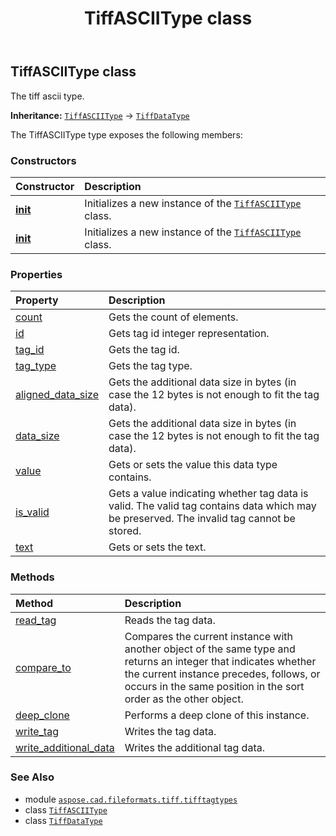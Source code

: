 ﻿---
title: TiffASCIIType class
second_title: Aspose.CAD for Python via .NET API References
description: 
type: docs
weight: 10
url: /python-net/aspose.cad.fileformats.tiff.tifftagtypes/tiffasciitype/
is_root: false
---

## TiffASCIIType class

The tiff ascii type.



**Inheritance:** [`TiffASCIIType`](/cad/python-net/aspose.cad.fileformats.tiff.tifftagtypes/tiffasciitype) → 
[`TiffDataType`](/cad/python-net/aspose.cad.fileformats.tiff/tiffdatatype)



The TiffASCIIType type exposes the following members:

### Constructors
| Constructor | Description |
| :- | :- |
| [__init__](/cad/python-net/aspose.cad.fileformats.tiff.tifftagtypes/tiffasciitype/__init__/#aspose.cad.fileformats.tiff.enums.TiffTags) | Initializes a new instance of the [`TiffASCIIType`](/cad/python-net/aspose.cad.fileformats.tiff.tifftagtypes/tiffasciitype) class. |
| [__init__](/cad/python-net/aspose.cad.fileformats.tiff.tifftagtypes/tiffasciitype/__init__/#int) | Initializes a new instance of the [`TiffASCIIType`](/cad/python-net/aspose.cad.fileformats.tiff.tifftagtypes/tiffasciitype) class. |


### Properties
| Property | Description |
| :- | :- |
| [count](/cad/python-net/aspose.cad.fileformats.tiff.tifftagtypes/tiffasciitype/count) | Gets the count of elements. |
| [id](/cad/python-net/aspose.cad.fileformats.tiff.tifftagtypes/tiffasciitype/id) | Gets tag id integer representation. |
| [tag_id](/cad/python-net/aspose.cad.fileformats.tiff.tifftagtypes/tiffasciitype/tag_id) | Gets the tag id. |
| [tag_type](/cad/python-net/aspose.cad.fileformats.tiff.tifftagtypes/tiffasciitype/tag_type) | Gets the tag type. |
| [aligned_data_size](/cad/python-net/aspose.cad.fileformats.tiff.tifftagtypes/tiffasciitype/aligned_data_size) | Gets the additional data size in bytes (in case the 12 bytes is not enough to fit the tag data). |
| [data_size](/cad/python-net/aspose.cad.fileformats.tiff.tifftagtypes/tiffasciitype/data_size) | Gets the additional data size in bytes (in case the 12 bytes is not enough to fit the tag data). |
| [value](/cad/python-net/aspose.cad.fileformats.tiff.tifftagtypes/tiffasciitype/value) | Gets or sets the value this data type contains. |
| [is_valid](/cad/python-net/aspose.cad.fileformats.tiff.tifftagtypes/tiffasciitype/is_valid) | Gets a value indicating whether tag data is valid. The valid tag contains data which may be preserved. The invalid tag cannot be stored. |
| [text](/cad/python-net/aspose.cad.fileformats.tiff.tifftagtypes/tiffasciitype/text) | Gets or sets the text. |


### Methods
| Method | Description |
| :- | :- |
| [read_tag](/cad/python-net/aspose.cad.fileformats.tiff.tifftagtypes/tiffasciitype/read_tag/#aspose.cad.fileformats.tiff.filemanagement.TiffStreamReader-int) | Reads the tag data. |
| [compare_to](/cad/python-net/aspose.cad.fileformats.tiff.tifftagtypes/tiffasciitype/compare_to/#any) | Compares the current instance with another object of the same type and returns an integer that indicates whether the current instance precedes, follows, or occurs in the same position in the sort order as the other object. |
| [deep_clone](/cad/python-net/aspose.cad.fileformats.tiff.tifftagtypes/tiffasciitype/deep_clone/#) | Performs a deep clone of this instance. |
| [write_tag](/cad/python-net/aspose.cad.fileformats.tiff.tifftagtypes/tiffasciitype/write_tag/#aspose.cad.fileformats.tiff.filemanagement.TiffStreamWriter-int) | Writes the tag data. |
| [write_additional_data](/cad/python-net/aspose.cad.fileformats.tiff.tifftagtypes/tiffasciitype/write_additional_data/#aspose.cad.fileformats.tiff.filemanagement.TiffStreamWriter) | Writes the additional tag data. |



### See Also
* module [`aspose.cad.fileformats.tiff.tifftagtypes`](..)
* class [`TiffASCIIType`](/cad/python-net/aspose.cad.fileformats.tiff.tifftagtypes/tiffasciitype)
* class [`TiffDataType`](/cad/python-net/aspose.cad.fileformats.tiff/tiffdatatype)
